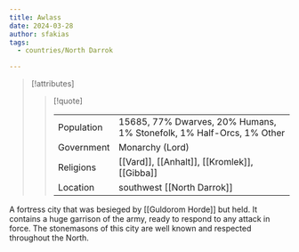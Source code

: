 ```yaml
---
title: Awlass
date: 2024-03-28
author: sfakias
tags:
  - countries/North Darrok

---
```

> [!attributes]
> 
> > [!quote]
> >
> > | | |
> > | --- | --- |
> > | Population | 15685, 77% Dwarves, 20% Humans, 1% Stonefolk, 1% Half-Orcs, 1% Other |
> > | Government | Monarchy (Lord) |
> > | Religions | [[Vard]], [[Anhalt]], [[Kromlek]], [[Gibba]] |
> > | Location | southwest [[North Darrok]] |

A fortress city that was besieged by [[Guldorom Horde]] but held. It contains a huge garrison of the army, ready to respond to any attack in force. The stonemasons of this city are well known and respected throughout the North.